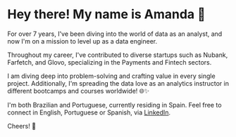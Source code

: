 # Hey there! My name is Amanda 👋

For over 7 years, I've been diving into the world of data as an analyst, and now I'm on a mission to level up as a data engineer. 


Throughout my career, I've contributed to diverse startups such as Nubank, Farfetch, and Glovo, specializing in the Payments and Fintech sectors. 

I am diving deep into problem-solving and crafting value in every single project. Additionally, I'm spreading the data love as an analytics instructor in different bootcamps and courses worldwide! 🌐✨

I'm both Brazilian and Portuguese, currently residing in Spain. Feel free to connect in English, Portuguese or Spanish, via [LinkedIn](https://www.linkedin.com/in/amandacpereira/).

Cheers! 🚀


